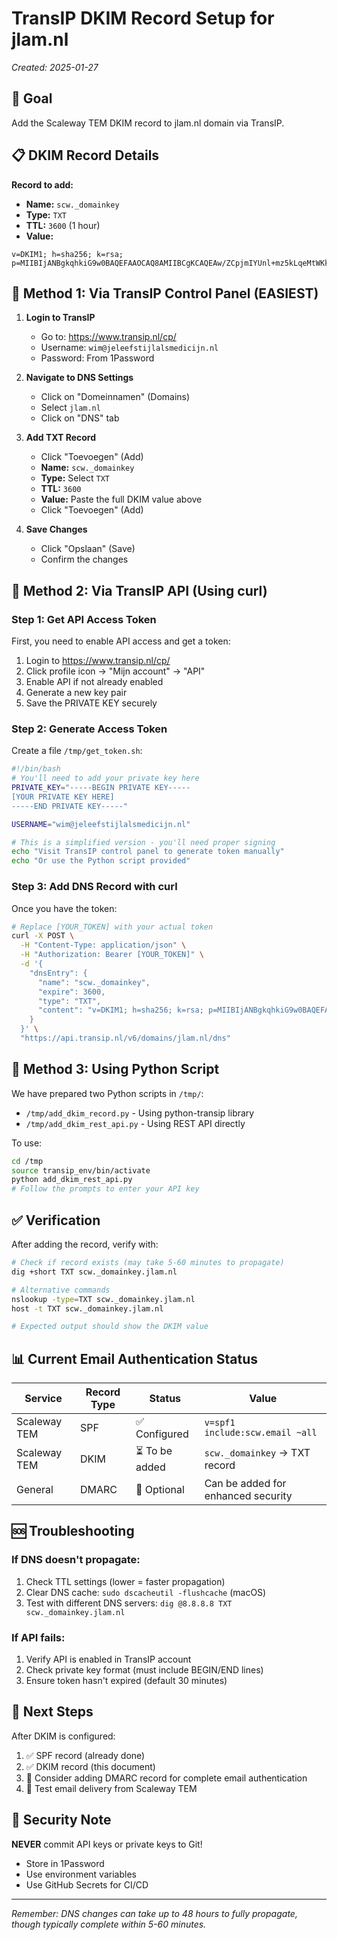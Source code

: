 # TransIP DKIM Record Setup for jlam.nl
*Created: 2025-01-27*

## 🎯 Goal
Add the Scaleway TEM DKIM record to jlam.nl domain via TransIP.

## 📋 DKIM Record Details

**Record to add:**
- **Name:** `scw._domainkey`
- **Type:** `TXT`
- **TTL:** `3600` (1 hour)
- **Value:** 
```
v=DKIM1; h=sha256; k=rsa; p=MIIBIjANBgkqhkiG9w0BAQEFAAOCAQ8AMIIBCgKCAQEAw/ZCpjmIYUnl+mz5kLqeMtWKk7y6qaLQRujjjTCDUf0SSAWBdPZVzvwX+jdVEtTFXC3xua6NIoJi+g+kzCThccJUNCGGEtdgL9ZsW+MEsFuOGUBwLNZ3GCVvfYRl9oQnfHHym1n8F6r2Km9sD0BIn96SX/+wxL842mJE+aPGsxDagvwZzedDEUH8VVXivJOqLZz7NGV9e+o+s6y41A0jkQozcP6j496ndssu82dXvSwSX7RR1K5skrCzANoncD4KmNDHEQ2OT0GbqulpAnQC4mviHJr3j6YzrNI1yuOpGdvrbzQaBHpmX7s/qG1jUxgz6YQ8A4yJmrLMa6tgDP3RLwIDAQAB
```

## 🔧 Method 1: Via TransIP Control Panel (EASIEST)

1. **Login to TransIP**
   - Go to: https://www.transip.nl/cp/
   - Username: `wim@jeleefstijlalsmedicijn.nl`
   - Password: From 1Password

2. **Navigate to DNS Settings**
   - Click on "Domeinnamen" (Domains)
   - Select `jlam.nl`
   - Click on "DNS" tab

3. **Add TXT Record**
   - Click "Toevoegen" (Add)
   - **Name:** `scw._domainkey`
   - **Type:** Select `TXT`
   - **TTL:** `3600`
   - **Value:** Paste the full DKIM value above
   - Click "Toevoegen" (Add)

4. **Save Changes**
   - Click "Opslaan" (Save)
   - Confirm the changes

## 🔧 Method 2: Via TransIP API (Using curl)

### Step 1: Get API Access Token

First, you need to enable API access and get a token:

1. Login to https://www.transip.nl/cp/
2. Click profile icon → "Mijn account" → "API"
3. Enable API if not already enabled
4. Generate a new key pair
5. Save the PRIVATE KEY securely

### Step 2: Generate Access Token

Create a file `/tmp/get_token.sh`:
```bash
#!/bin/bash
# You'll need to add your private key here
PRIVATE_KEY="-----BEGIN PRIVATE KEY-----
[YOUR PRIVATE KEY HERE]
-----END PRIVATE KEY-----"

USERNAME="wim@jeleefstijlalsmedicijn.nl"

# This is a simplified version - you'll need proper signing
echo "Visit TransIP control panel to generate token manually"
echo "Or use the Python script provided"
```

### Step 3: Add DNS Record with curl

Once you have the token:
```bash
# Replace [YOUR_TOKEN] with your actual token
curl -X POST \
  -H "Content-Type: application/json" \
  -H "Authorization: Bearer [YOUR_TOKEN]" \
  -d '{
    "dnsEntry": {
      "name": "scw._domainkey",
      "expire": 3600,
      "type": "TXT",
      "content": "v=DKIM1; h=sha256; k=rsa; p=MIIBIjANBgkqhkiG9w0BAQEFAAOCAQ8AMIIBCgKCAQEAw/ZCpjmIYUnl+mz5kLqeMtWKk7y6qaLQRujjjTCDUf0SSAWBdPZVzvwX+jdVEtTFXC3xua6NIoJi+g+kzCThccJUNCGGEtdgL9ZsW+MEsFuOGUBwLNZ3GCVvfYRl9oQnfHHym1n8F6r2Km9sD0BIn96SX/+wxL842mJE+aPGsxDagvwZzedDEUH8VVXivJOqLZz7NGV9e+o+s6y41A0jkQozcP6j496ndssu82dXvSwSX7RR1K5skrCzANoncD4KmNDHEQ2OT0GbqulpAnQC4mviHJr3j6YzrNI1yuOpGdvrbzQaBHpmX7s/qG1jUxgz6YQ8A4yJmrLMa6tgDP3RLwIDAQAB"
    }
  }' \
  "https://api.transip.nl/v6/domains/jlam.nl/dns"
```

## 🔧 Method 3: Using Python Script

We have prepared two Python scripts in `/tmp/`:
- `/tmp/add_dkim_record.py` - Using python-transip library
- `/tmp/add_dkim_rest_api.py` - Using REST API directly

To use:
```bash
cd /tmp
source transip_env/bin/activate
python add_dkim_rest_api.py
# Follow the prompts to enter your API key
```

## ✅ Verification

After adding the record, verify with:

```bash
# Check if record exists (may take 5-60 minutes to propagate)
dig +short TXT scw._domainkey.jlam.nl

# Alternative commands
nslookup -type=TXT scw._domainkey.jlam.nl
host -t TXT scw._domainkey.jlam.nl

# Expected output should show the DKIM value
```

## 📊 Current Email Authentication Status

| Service | Record Type | Status | Value |
|---------|------------|--------|-------|
| Scaleway TEM | SPF | ✅ Configured | `v=spf1 include:scw.email ~all` |
| Scaleway TEM | DKIM | ⏳ To be added | `scw._domainkey` → TXT record |
| General | DMARC | 📌 Optional | Can be added for enhanced security |

## 🆘 Troubleshooting

### If DNS doesn't propagate:
1. Check TTL settings (lower = faster propagation)
2. Clear DNS cache: `sudo dscacheutil -flushcache` (macOS)
3. Test with different DNS servers: `dig @8.8.8.8 TXT scw._domainkey.jlam.nl`

### If API fails:
1. Verify API is enabled in TransIP account
2. Check private key format (must include BEGIN/END lines)
3. Ensure token hasn't expired (default 30 minutes)

## 📝 Next Steps

After DKIM is configured:
1. ✅ SPF record (already done)
2. ✅ DKIM record (this document)
3. 📌 Consider adding DMARC record for complete email authentication
4. 🧪 Test email delivery from Scaleway TEM

## 🔐 Security Note

**NEVER** commit API keys or private keys to Git!
- Store in 1Password
- Use environment variables
- Use GitHub Secrets for CI/CD

---

*Remember: DNS changes can take up to 48 hours to fully propagate, though typically complete within 5-60 minutes.*